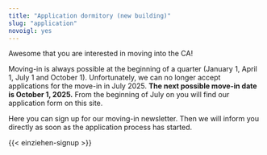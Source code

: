 ```yaml
---
title: "Application dormitory (new building)"
slug: "application"
novoigl: yes
---
```


<!--<form action="/bewerbung/send.php" method="post" accept-charset="utf-8">-->
<p>Awesome that you are interested in moving into the CA!

Moving-in is always possible at the beginning of a quarter (January 1, April 1, July 1 and October 1). <!-- The next possible move-in date is July 1, 2025. If you would like to move in in July, you can apply here <b>until Sunday, April 27, 2025</b> at the latest.</p> -->
Unfortunately, we can no longer accept applications for the move-in in July 2025. <b>The next possible move-in date is October 1, 2025.</b> From the beginning of July on you will find our application form on this site.

Here you can sign up for our moving-in newsletter. Then we will inform you directly as soon as the application process has started.</p> 

<!-- <h2>General</h2>
<div class="field">
<label class="label" for="full_name">Name *</label>
	<div class="control has-icons-left">
        <input type="text" name="full_name" value="" class="input required" maxlength="100" required/>
        <span class="icon is-small is-left">
            <i class="icon-user"></i>
        </span>
    </div>
</div>
<div class="field">
    <label class="label" for="email">E-Mail *</label>
    <div class="control has-icons-left">
        <input type="email" name="email" value="" class="input required email"
            id="email" size="55" required/>
        <span class="icon is-small is-left">
            <i class="icon-mail-alt"></i>
        </span>
    </div>
</div> 
<div class="field">
    <label class="label" for="phone">Phone number</label>
  	<div class="control has-icons-left">
        <input type="text" name="phone" value="" class="input required" maxlength="100" required/>
        <span class="icon is-small is-left">
            <i class="icon-phone"></i>
        </span>
    </div>
</div> -->
<!-- Schutz vor der Benutzung des Formulars mit Computern. Es ist wird nicht angezeigt. -->
<!-- <div class="field extra-field">
    <label class="label" for="mail">Please do not enter your email address here.</label>
    <div class="control has-icons-left">
        <input type="email" name="mail" value="" class="input email"
            id="mail" size="55"/>
    </div>
</div>
<div class="field">
    <label class="label" for="age">Birthday *</label>
    <div class="control">
        <input class="input required" type="date" id="age" name="age" value="2001-01-01" min="1940-01-01" max="2010-12-31" required />
    </div>
</div>
<h2>Text questions</h2>
<p>To learn about you and how good you would fit into the CA, we ask you three
    longer text questions. Please keep it short and answer in less than
    1.000 characters each. Only the first two fields are mandatory.</p>
<div class="field">
    <label class="label" for="leitbild">Which points about our vision are important to you? Are there some that you are critical about? *</label>
    <div class="control">
        <textarea name="leitbild" class="textarea" placeholder="Pflichtfeld" minlength="300" maxlength="1000" required></textarea>
    </div>
    <p class="help is-success">Take a look at <a href="/en/vision">our vision</a>.</p>
</div>
<div class="field">
    <label class="label" for="selbstverwaltung">Why do want to live in self-managed housing? *</label>
    <div class="control">
        <textarea name="selbstverwaltung" class="textarea" placeholder="Pflichtfeld" minlength="300" maxlength="1000" required></textarea>
    </div>
</div>
<div class="field">
    <label class="label" for="sonstiges">Is there something else we should know about you?</label>
    <div class="control">
        <textarea name="sonstiges" class="textarea" placeholder="Optional" maxlength="1000"></textarea>
    </div>
</div>
<h2>Diversity</h2>
<p>
    To keep the house a diverse place we tasked ourselves with multiple soft
    quotas. Please help us to not loose sight of those by answering the following
    questions. If you don't want to answer any of the questions, that is also
    fine.
</p>
<p>
    Not answering questions in this section will <b>not</b> have a negative impact on your application!
</p>
<div class="field">
    <label class="label" for="occupation">What is your main official occupation?</label>
    <div class="control">
        <div class="select">
            <select name="occupation">
                <option>No answer</option>
                <option>Student</option>
                <option>Doctorate</option>
                <option>Apprenticeship</option>
                <option>Other</option>
            </select>
        </div>
    </div>
    <p class="help">Please answer with your expected occupation at the date when you want to move in.</p>
</div>
<div class="field">
    <label class="label" for="occupation_subject">If your studying, in which degree? If doing an apprenticeship, for which job?</label>
    <div class="control">
        <input class="input" type="text" placeholder="" maxlength="60" name="occupation_subject">
    </div>
    <p class="help">If you answered "Other" in the previous question, you can also add a comment here.</p>
</div>
<hr>
<div class="field">
    <label class="label" for="pronouns">Which pronouns would you like to be addressed with? (e.g. she/her, he/him, they/them)</label>
    <div class="control">
        <input class="input" type="text" placeholder="" maxlength="60" name="pronouns">
    </div>
</div>
<hr>
<div class="field">
    <label class="label" for="barrier_free">Do you need accessible (barrier-free) housing?</label>
    <div class="control">
        <input class="input" type="text" placeholder="" maxlength="60" name="barrier_free">
    </div>
</div>
<div class="field">
    <label class="label" for="children">Do you have childen that live with you?</label>
    <div class="control">
        <input class="input" type="text" placeholder="" maxlength="60" name="children">
    </div>
</div>
<div class="field">
    <label class="label" for="contacts">Do you already know people that you want to move together with?</label>
    <div class="control">
        <input class="input" type="text" placeholder="" maxlength="60" name="contacts">
    </div>
    <p class="help">That could be somebody applying concurrently or already living in the house.</p>
</div>
<div class="field">
    <label class="label" for="already_applied">Have you previously applied for a place in our dormitory?</label>
    <div class="control">
        <input class="input" type="text" placeholder="" maxlength="60" name="already_applied">
    </div>
</div>
<div class="field">
<label class="label" for="activity_in_ca">Are you or have you already been active in CA and if yes, where? (If you have already been active, we will talk to the AG/initiative about your activity, so we can assess a possible bonus for your application. This will not have a negative impact on your application, only positive changes are possible.)</label>
    <div class="control">
        <input class="input" type="text" placeholder="" maxlength="60" name="activity_in_ca">
    </div>
</div>
<div class="field">
    <label class="label" for="language_application_day">For organizational reasons: Would you prefer having the application day in German or English?</label>
    <div class="control">
        <input class="input" type="text" placeholder="" maxlength="60" name="language_application_day">
    </div>
</div>
<div class="field">
    <label class="label" for="rooms_in_altbau">It is possible that there will also be free rooms in our old building. The rent of these rooms is different depending on their size and the rooms can be terminated by us with 6-week notive to 30.09. of each year if they are needed for the participants of the orientation year falt*r. You can find further information on our website under Rooms in the old Building. Are you interested in these rooms as well?</label>
    <div class="control">
        <input class="input" type="text" placeholder="" maxlength="60" name="rooms_in_altbau">
    </div>
</div>
<div class="field">
    <label class="label" for="spam_protection">We would like to make sure that
    your aren't a computer: How much is 5 + 3? </label>
    <div class="spam_protection">
        <input class="input" type="text" placeholder="" maxlength="10" name="spam_protection">
    </div>
</div>
<hr>
<p>After submitting, you will receive a confirmation mail to your given address.</p>
<p>We are keeping this data only for the duration of your application, after which it will be deleted. Please see our <a href="https://collegiumacademicum.de/datenschutz/">Privacy Policy</a> for further information.</p>
<div class="field">
  <div class="control">
    <label class="checkbox" for="check_education_status">
      <input type="checkbox" required name="check_education_status">
        I am aware that only apprentices, university students and doctoral candidates are allowed to live in the dormitory.
    </label>
  </div>
</div>
<div class="field">
    <div class="control">
        <label class="sr-only" for="submit"></label>
          <input type="hidden" name="language" value="en">
        <input type="submit" name="submit" value="Submit" class="button is-link" id="submit">
    </div>
</div> -->

<!-- </form> -->

{{< einziehen-signup >}}
